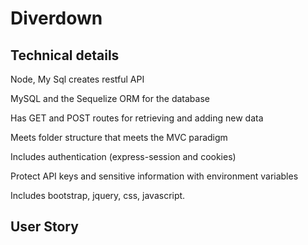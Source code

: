 # Diverdown

## Technical details
Node, My Sql creates restful API

MySQL and the Sequelize ORM for the database

Has GET and POST routes for retrieving and adding new data

Meets folder structure that meets the MVC paradigm

Includes authentication (express-session and cookies) 

Protect API keys and sensitive information with environment variables

Includes bootstrap, jquery, css, javascript. 

## User Story 
